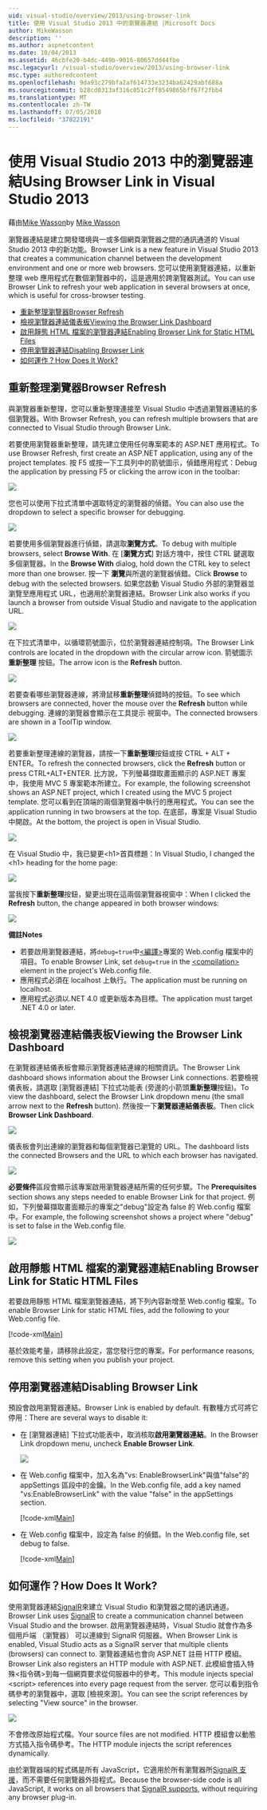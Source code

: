 ```yaml
---
uid: visual-studio/overview/2013/using-browser-link
title: 使用 Visual Studio 2013 中的瀏覽器連結 |Microsoft Docs
author: MikeWasson
description: ''
ms.author: aspnetcontent
ms.date: 10/04/2013
ms.assetid: 46cbfe20-b4dc-449b-9016-80657dd44fbe
msc.legacyurl: /visual-studio/overview/2013/using-browser-link
msc.type: authoredcontent
ms.openlocfilehash: 9da93c279bfa2af614733e3234ba62429abf688a
ms.sourcegitcommit: b28cd0313af316c051c2ff8549865bff67f2fbb4
ms.translationtype: MT
ms.contentlocale: zh-TW
ms.lasthandoff: 07/05/2018
ms.locfileid: "37822191"
---
```

<a name="using-browser-link-in-visual-studio-2013"></a><span data-ttu-id="aa94a-102">使用 Visual Studio 2013 中的瀏覽器連結</span><span class="sxs-lookup"><span data-stu-id="aa94a-102">Using Browser Link in Visual Studio 2013</span></span>
====================
<span data-ttu-id="aa94a-103">藉由[Mike Wasson](https://github.com/MikeWasson)</span><span class="sxs-lookup"><span data-stu-id="aa94a-103">by [Mike Wasson](https://github.com/MikeWasson)</span></span>

<span data-ttu-id="aa94a-104">瀏覽器連結是建立開發環境與一或多個網頁瀏覽器之間的通訊通道的 Visual Studio 2013 中的新功能。</span><span class="sxs-lookup"><span data-stu-id="aa94a-104">Browser Link is a new feature in Visual Studio 2013 that creates a communication channel between the development environment and one or more web browsers.</span></span> <span data-ttu-id="aa94a-105">您可以使用瀏覽器連結，以重新整理 web 應用程式在數個瀏覽器中的，這是適用於跨瀏覽器測試。</span><span class="sxs-lookup"><span data-stu-id="aa94a-105">You can use Browser Link to refresh your web application in several browsers at once, which is useful for cross-browser testing.</span></span>

- [<span data-ttu-id="aa94a-106">重新整理瀏覽器</span><span class="sxs-lookup"><span data-stu-id="aa94a-106">Browser Refresh</span></span>](#browser-refresh)
- [<span data-ttu-id="aa94a-107">檢視瀏覽器連結儀表板</span><span class="sxs-lookup"><span data-stu-id="aa94a-107">Viewing the Browser Link Dashboard</span></span>](#dashboard)
- [<span data-ttu-id="aa94a-108">啟用靜態 HTML 檔案的瀏覽器連結</span><span class="sxs-lookup"><span data-stu-id="aa94a-108">Enabling Browser Link for Static HTML Files</span></span>](#static-html)
- [<span data-ttu-id="aa94a-109">停用瀏覽器連結</span><span class="sxs-lookup"><span data-stu-id="aa94a-109">Disabling Browser Link</span></span>](#disabling)
- [<span data-ttu-id="aa94a-110">如何運作？</span><span class="sxs-lookup"><span data-stu-id="aa94a-110">How Does It Work?</span></span>](#how-it-works)

<a id="browser-refresh"></a>
## <a name="browser-refresh"></a><span data-ttu-id="aa94a-111">重新整理瀏覽器</span><span class="sxs-lookup"><span data-stu-id="aa94a-111">Browser Refresh</span></span>

<span data-ttu-id="aa94a-112">與瀏覽器重新整理，您可以重新整理連接至 Visual Studio 中透過瀏覽器連結的多個瀏覽器。</span><span class="sxs-lookup"><span data-stu-id="aa94a-112">With Browser Refresh, you can refresh multiple browsers that are connected to Visual Studio through Browser Link.</span></span>

<span data-ttu-id="aa94a-113">若要使用瀏覽器重新整理，請先建立使用任何專案範本的 ASP.NET 應用程式。</span><span class="sxs-lookup"><span data-stu-id="aa94a-113">To use Browser Refresh, first create an ASP.NET application, using any of the project templates.</span></span> <span data-ttu-id="aa94a-114">按 F5 或按一下工具列中的箭號圖示，偵錯應用程式：</span><span class="sxs-lookup"><span data-stu-id="aa94a-114">Debug the application by pressing F5 or clicking the arrow icon in the toolbar:</span></span>

![](using-browser-link/_static/image1.png)

<span data-ttu-id="aa94a-115">您也可以使用下拉式清單中選取特定的瀏覽器的偵錯。</span><span class="sxs-lookup"><span data-stu-id="aa94a-115">You can also use the dropdown to select a specific browser for debugging.</span></span>

![](using-browser-link/_static/image2.png)

<span data-ttu-id="aa94a-116">若要使用多個瀏覽器進行偵錯，請選取**瀏覽方式**。</span><span class="sxs-lookup"><span data-stu-id="aa94a-116">To debug with multiple browsers, select **Browse With**.</span></span> <span data-ttu-id="aa94a-117">在 [**瀏覽方式**] 對話方塊中，按住 CTRL 鍵選取多個瀏覽器。</span><span class="sxs-lookup"><span data-stu-id="aa94a-117">In the **Browse With** dialog, hold down the CTRL key to select more than one browser.</span></span> <span data-ttu-id="aa94a-118">按一下 **瀏覽**與所選的瀏覽器偵錯。</span><span class="sxs-lookup"><span data-stu-id="aa94a-118">Click **Browse** to debug with the selected browsers.</span></span> <span data-ttu-id="aa94a-119">如果您啟動 Visual Studio 外部的瀏覽器並瀏覽至應用程式 URL，也適用於瀏覽器連結。</span><span class="sxs-lookup"><span data-stu-id="aa94a-119">Browser Link also works if you launch a browser from outside Visual Studio and navigate to the application URL.</span></span>

![](using-browser-link/_static/image3.png)

<span data-ttu-id="aa94a-120">在下拉式清單中，以循環箭號圖示，位於瀏覽器連結控制項。</span><span class="sxs-lookup"><span data-stu-id="aa94a-120">The Browser Link controls are located in the dropdown with the circular arrow icon.</span></span> <span data-ttu-id="aa94a-121">箭號圖示**重新整理** 按鈕。</span><span class="sxs-lookup"><span data-stu-id="aa94a-121">The arrow icon is the **Refresh** button.</span></span>

![](using-browser-link/_static/image4.png)

<span data-ttu-id="aa94a-122">若要查看哪些瀏覽器連線，將滑鼠移**重新整理**偵錯時的按鈕。</span><span class="sxs-lookup"><span data-stu-id="aa94a-122">To see which browsers are connected, hover the mouse over the **Refresh** button while debugging.</span></span> <span data-ttu-id="aa94a-123">連線的瀏覽器會顯示在工具提示 視窗中。</span><span class="sxs-lookup"><span data-stu-id="aa94a-123">The connected browsers are shown in a ToolTip window.</span></span>

![](using-browser-link/_static/image5.png)

<span data-ttu-id="aa94a-124">若要重新整理連線的瀏覽器，請按一下**重新整理**按鈕或按 CTRL + ALT + ENTER。</span><span class="sxs-lookup"><span data-stu-id="aa94a-124">To refresh the connected browsers, click the **Refresh** button or press CTRL+ALT+ENTER.</span></span> <span data-ttu-id="aa94a-125">比方說，下列螢幕擷取畫面顯示的 ASP.NET 專案中，我使用 MVC 5 專案範本所建立。</span><span class="sxs-lookup"><span data-stu-id="aa94a-125">For example, the following screenshot shows an ASP.NET project, which I created using the MVC 5 project template.</span></span> <span data-ttu-id="aa94a-126">您可以看到在頂端的兩個瀏覽器中執行的應用程式。</span><span class="sxs-lookup"><span data-stu-id="aa94a-126">You can see the application running in two browsers at the top.</span></span> <span data-ttu-id="aa94a-127">在底部，專案是 Visual Studio 中開啟。</span><span class="sxs-lookup"><span data-stu-id="aa94a-127">At the bottom, the project is open in Visual Studio.</span></span>

![](using-browser-link/_static/image6.png)

<span data-ttu-id="aa94a-128">在 Visual Studio 中，我已變更&lt;h1&gt;首頁標題：</span><span class="sxs-lookup"><span data-stu-id="aa94a-128">In Visual Studio, I changed the &lt;h1&gt; heading for the home page:</span></span>

![](using-browser-link/_static/image7.png)

<span data-ttu-id="aa94a-129">當我按下**重新整理**按鈕，變更出現在這兩個瀏覽器視窗中：</span><span class="sxs-lookup"><span data-stu-id="aa94a-129">When I clicked the **Refresh** button, the change appeared in both browser windows:</span></span>

![](using-browser-link/_static/image8.png)

<span data-ttu-id="aa94a-130">**備註**</span><span class="sxs-lookup"><span data-stu-id="aa94a-130">**Notes**</span></span>

- <span data-ttu-id="aa94a-131">若要啟用瀏覽器連結，將`debug=true`中[&lt;編譯&gt;](https://msdn.microsoft.com/library/s10awwz0(v=vs.85).aspx)專案的 Web.config 檔案中的項目。</span><span class="sxs-lookup"><span data-stu-id="aa94a-131">To enable Browser Link, set `debug=true` in the [&lt;compilation&gt;](https://msdn.microsoft.com/library/s10awwz0(v=vs.85).aspx) element in the project's Web.config file.</span></span>
- <span data-ttu-id="aa94a-132">應用程式必須在 localhost 上執行。</span><span class="sxs-lookup"><span data-stu-id="aa94a-132">The application must be running on localhost.</span></span>
- <span data-ttu-id="aa94a-133">應用程式必須以.NET 4.0 或更新版本為目標。</span><span class="sxs-lookup"><span data-stu-id="aa94a-133">The application must target .NET 4.0 or later.</span></span>

<a id="dashboard"></a>
## <a name="viewing-the-browser-link-dashboard"></a><span data-ttu-id="aa94a-134">檢視瀏覽器連結儀表板</span><span class="sxs-lookup"><span data-stu-id="aa94a-134">Viewing the Browser Link Dashboard</span></span>

<span data-ttu-id="aa94a-135">在瀏覽器連結儀表板會顯示瀏覽器連結連線的相關資訊。</span><span class="sxs-lookup"><span data-stu-id="aa94a-135">The Browser Link dashboard shows information about the Browser Link connections.</span></span> <span data-ttu-id="aa94a-136">若要檢視儀表板，請選取 [瀏覽器連結] 下拉式功能表 (旁邊的小箭頭**重新整理**按鈕)。</span><span class="sxs-lookup"><span data-stu-id="aa94a-136">To view the dashboard, select the Browser Link dropdown menu (the small arrow next to the **Refresh** button).</span></span> <span data-ttu-id="aa94a-137">然後按一下**瀏覽器連結儀表板**。</span><span class="sxs-lookup"><span data-stu-id="aa94a-137">Then click **Browser Link Dashboard**.</span></span>

![](using-browser-link/_static/image9.png)

<span data-ttu-id="aa94a-138">儀表板會列出連線的瀏覽器和每個瀏覽器已瀏覽的 URL。</span><span class="sxs-lookup"><span data-stu-id="aa94a-138">The dashboard lists the connected Browsers and the URL to which each browser has navigated.</span></span>

![](using-browser-link/_static/image10.png)

<span data-ttu-id="aa94a-139">**必要條件**區段會顯示該專案啟用瀏覽器連結所需的任何步驟。</span><span class="sxs-lookup"><span data-stu-id="aa94a-139">The **Prerequisites** section shows any steps needed to enable Browser Link for that project.</span></span> <span data-ttu-id="aa94a-140">例如，下列螢幕擷取畫面顯示的專案之"debug"設定為 false 的 Web.config 檔案中。</span><span class="sxs-lookup"><span data-stu-id="aa94a-140">For example, the following screenshot shows a project where "debug" is set to false in the Web.config file.</span></span>

![](using-browser-link/_static/image11.png)

<a id="static-html"></a>
## <a name="enabling-browser-link-for-static-html-files"></a><span data-ttu-id="aa94a-141">啟用靜態 HTML 檔案的瀏覽器連結</span><span class="sxs-lookup"><span data-stu-id="aa94a-141">Enabling Browser Link for Static HTML Files</span></span>

<span data-ttu-id="aa94a-142">若要啟用靜態 HTML 檔案瀏覽器連結，將下列內容新增至 Web.config 檔案。</span><span class="sxs-lookup"><span data-stu-id="aa94a-142">To enable Browser Link for static HTML files, add the following to your Web.config file.</span></span>

[!code-xml[Main](using-browser-link/samples/sample1.xml)]

<span data-ttu-id="aa94a-143">基於效能考量，請移除此設定，當您發行您的專案。</span><span class="sxs-lookup"><span data-stu-id="aa94a-143">For performance reasons, remove this setting when you publish your project.</span></span>

<a id="disabling"></a>
## <a name="disabling-browser-link"></a><span data-ttu-id="aa94a-144">停用瀏覽器連結</span><span class="sxs-lookup"><span data-stu-id="aa94a-144">Disabling Browser Link</span></span>

<span data-ttu-id="aa94a-145">預設會啟用瀏覽器連結。</span><span class="sxs-lookup"><span data-stu-id="aa94a-145">Browser Link is enabled by default.</span></span> <span data-ttu-id="aa94a-146">有數種方式可將它停用：</span><span class="sxs-lookup"><span data-stu-id="aa94a-146">There are several ways to disable it:</span></span>

- <span data-ttu-id="aa94a-147">在 [瀏覽器連結] 下拉式功能表中，取消核取**啟用瀏覽器連結**。</span><span class="sxs-lookup"><span data-stu-id="aa94a-147">In the Browser Link dropdown menu, uncheck **Enable Browser Link**.</span></span> 

    ![](using-browser-link/_static/image12.png)
- <span data-ttu-id="aa94a-148">在 Web.config 檔案中，加入名為"vs: EnableBrowserLink"與值"false"的 appSettings 區段中的金鑰。</span><span class="sxs-lookup"><span data-stu-id="aa94a-148">In the Web.config file, add a key named "vs:EnableBrowserLink" with the value "false" in the appSettings section.</span></span> 

    [!code-xml[Main](using-browser-link/samples/sample2.xml)]
- <span data-ttu-id="aa94a-149">在 Web.config 檔案中，設定為 false 的偵錯。</span><span class="sxs-lookup"><span data-stu-id="aa94a-149">In the Web.config file, set debug to false.</span></span> 

    [!code-xml[Main](using-browser-link/samples/sample3.xml)]

<a id="how-it-works"></a>
## <a name="how-does-it-work"></a><span data-ttu-id="aa94a-150">如何運作？</span><span class="sxs-lookup"><span data-stu-id="aa94a-150">How Does It Work?</span></span>

<span data-ttu-id="aa94a-151">使用瀏覽器連結[SignalR](../../../signalr/index.md)來建立 Visual Studio 和瀏覽器之間的通訊通道。</span><span class="sxs-lookup"><span data-stu-id="aa94a-151">Browser Link uses [SignalR](../../../signalr/index.md) to create a communication channel between Visual Studio and the browser.</span></span> <span data-ttu-id="aa94a-152">啟用瀏覽器連結時，Visual Studio 就會作為多個用戶端 （瀏覽器） 可以連線到 SignalR 伺服器。</span><span class="sxs-lookup"><span data-stu-id="aa94a-152">When Browser Link is enabled, Visual Studio acts as a SignalR server that multiple clients (browsers) can connect to.</span></span> <span data-ttu-id="aa94a-153">瀏覽器連結也會向 ASP.NET 註冊 HTTP 模組。</span><span class="sxs-lookup"><span data-stu-id="aa94a-153">Browser Link also registers an HTTP module with ASP.NET.</span></span> <span data-ttu-id="aa94a-154">此模組會插入特殊&lt;指令碼&gt;到每一個網頁要求從伺服器中的參考。</span><span class="sxs-lookup"><span data-stu-id="aa94a-154">This module injects special &lt;script&gt; references into every page request from the server.</span></span> <span data-ttu-id="aa94a-155">您可以看到指令碼參考的瀏覽器中，選取 [檢視來源]。</span><span class="sxs-lookup"><span data-stu-id="aa94a-155">You can see the script references by selecting "View source" in the browser.</span></span>

![](using-browser-link/_static/image13.png)

<span data-ttu-id="aa94a-156">不會修改原始程式檔。</span><span class="sxs-lookup"><span data-stu-id="aa94a-156">Your source files are not modified.</span></span> <span data-ttu-id="aa94a-157">HTTP 模組會以動態方式插入指令碼參考。</span><span class="sxs-lookup"><span data-stu-id="aa94a-157">The HTTP module injects the script references dynamically.</span></span>

<span data-ttu-id="aa94a-158">由於瀏覽器端的程式碼是所有 JavaScript，它適用於所有瀏覽器所[SignalR 支援](../../../signalr/overview/getting-started/supported-platforms.md)，而不需要任何瀏覽器外掛程式。</span><span class="sxs-lookup"><span data-stu-id="aa94a-158">Because the browser-side code is all JavaScript, it works on all browsers that [SignalR supports](../../../signalr/overview/getting-started/supported-platforms.md), without requiring any browser plug-in.</span></span>
